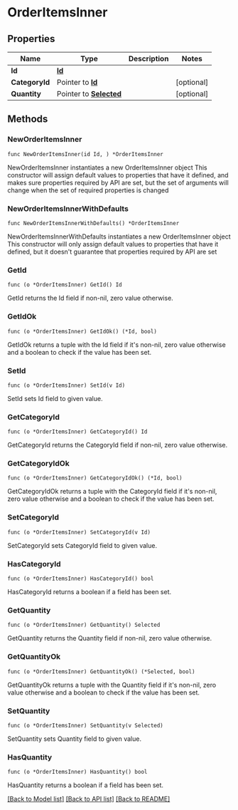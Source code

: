 # OrderItemsInner

## Properties

Name | Type | Description | Notes
------------ | ------------- | ------------- | -------------
**Id** | [**Id**](Id.md) |  | 
**CategoryId** | Pointer to [**Id**](Id.md) |  | [optional] 
**Quantity** | Pointer to [**Selected**](Selected.md) |  | [optional] 

## Methods

### NewOrderItemsInner

`func NewOrderItemsInner(id Id, ) *OrderItemsInner`

NewOrderItemsInner instantiates a new OrderItemsInner object
This constructor will assign default values to properties that have it defined,
and makes sure properties required by API are set, but the set of arguments
will change when the set of required properties is changed

### NewOrderItemsInnerWithDefaults

`func NewOrderItemsInnerWithDefaults() *OrderItemsInner`

NewOrderItemsInnerWithDefaults instantiates a new OrderItemsInner object
This constructor will only assign default values to properties that have it defined,
but it doesn't guarantee that properties required by API are set

### GetId

`func (o *OrderItemsInner) GetId() Id`

GetId returns the Id field if non-nil, zero value otherwise.

### GetIdOk

`func (o *OrderItemsInner) GetIdOk() (*Id, bool)`

GetIdOk returns a tuple with the Id field if it's non-nil, zero value otherwise
and a boolean to check if the value has been set.

### SetId

`func (o *OrderItemsInner) SetId(v Id)`

SetId sets Id field to given value.


### GetCategoryId

`func (o *OrderItemsInner) GetCategoryId() Id`

GetCategoryId returns the CategoryId field if non-nil, zero value otherwise.

### GetCategoryIdOk

`func (o *OrderItemsInner) GetCategoryIdOk() (*Id, bool)`

GetCategoryIdOk returns a tuple with the CategoryId field if it's non-nil, zero value otherwise
and a boolean to check if the value has been set.

### SetCategoryId

`func (o *OrderItemsInner) SetCategoryId(v Id)`

SetCategoryId sets CategoryId field to given value.

### HasCategoryId

`func (o *OrderItemsInner) HasCategoryId() bool`

HasCategoryId returns a boolean if a field has been set.

### GetQuantity

`func (o *OrderItemsInner) GetQuantity() Selected`

GetQuantity returns the Quantity field if non-nil, zero value otherwise.

### GetQuantityOk

`func (o *OrderItemsInner) GetQuantityOk() (*Selected, bool)`

GetQuantityOk returns a tuple with the Quantity field if it's non-nil, zero value otherwise
and a boolean to check if the value has been set.

### SetQuantity

`func (o *OrderItemsInner) SetQuantity(v Selected)`

SetQuantity sets Quantity field to given value.

### HasQuantity

`func (o *OrderItemsInner) HasQuantity() bool`

HasQuantity returns a boolean if a field has been set.


[[Back to Model list]](../README.md#documentation-for-models) [[Back to API list]](../README.md#documentation-for-api-endpoints) [[Back to README]](../README.md)


